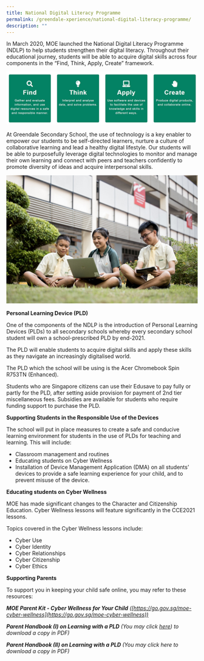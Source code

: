 ```yaml
---
title: National Digital Literacy Programme
permalink: /greendale-xperience/national-digital-literacy-programme/
description: ""
---
```

In March 2020, MOE launched the National Digital Literacy Programme (NDLP) to help students strengthen their digital literacy. Throughout their educational journey, students will be able to acquire digital skills across four components in the “Find, Think, Apply, Create” framework.


![](/images/ndlp.jpg)

At Greendale Secondary School, the use of technology is a key enabler to empower our students to be self-directed learners, nurture a culture of collaborative learning and lead a healthy digital lifestyle. Our students will be able to purposefully leverage digital technologies to monitor and manage their own learning and connect with peers and teachers confidently to promote diversity of ideas and acquire interpersonal skills.

![](/images/ndlp-2.jpg)

**Personal Learning Device (PLD)**

One of the components of the NDLP is the introduction of Personal Learning Devices (PLDs) to all secondary schools whereby every secondary school student will own a school-prescribed PLD by end-2021.

The PLD will enable students to acquire digital skills and apply these skills as they navigate an increasingly digitalised world.

The PLD which the school will be using is the Acer Chromebook Spin R753TN (Enhanced).

Students who are Singapore citizens can use their Edusave to pay fully or partly for the PLD, after setting aside provision for payment of 2nd tier miscellaneous fees. Subsidies are available for students who require funding support to purchase the PLD.

**Supporting Students in the Responsible Use of the Devices**

The school will put in place measures to create a safe and conducive learning environment for students in the use of PLDs for teaching and learning. This will include:

*   Classroom management and routines
*   Educating students on Cyber Wellness
*   Installation of Device Management Application (DMA) on all students’ devices to provide a safe learning experience for your child, and to prevent misuse of the device.

**Educating students on Cyber Wellness**

MOE has made significant changes to the Character and Citizenship Education. Cyber Wellness lessons will feature significantly in the CCE2021 lessons.

Topics covered in the Cyber Wellness lessons include:

*   Cyber Use
*   Cyber Identity
*   Cyber Relationships
*   Cyber Citizenship
*   Cyber Ethics

**Supporting Parents**

To support you in keeping your child safe online, you may refer to these resources:

_**MOE Parent Kit - Cyber Wellness for Your Child** 
([https://go.gov.sg/moe-cyber-wellness](https://go.gov.sg/moe-cyber-wellness))_

_**Parent Handbook (I) on Learning with a PLD**
(You may click [here](/files/Parent-Handbook-I-on-Learning-with-a-PLD.pdf)) to download a copy in PDF)_

_**Parent Handbook (II) on Learning with a PLD**
(You may click here to download a copy in PDF)_